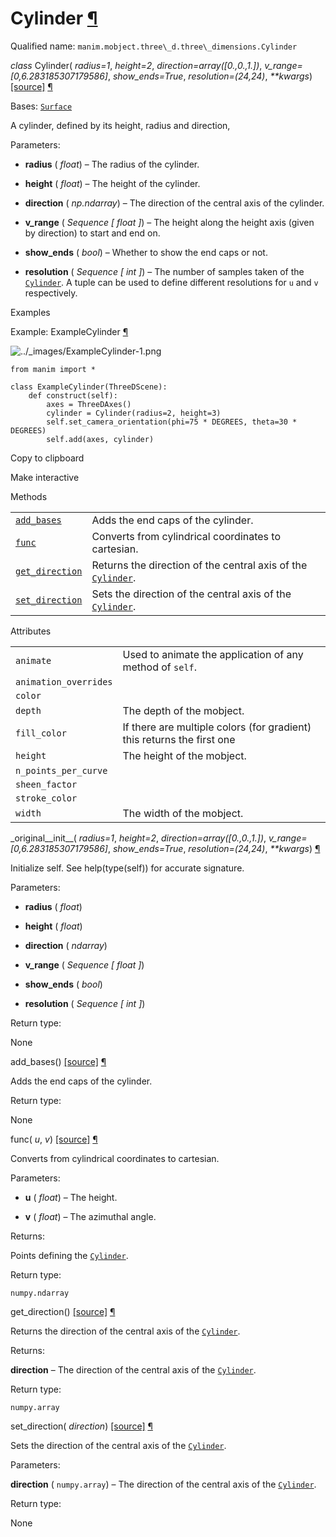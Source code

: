 # Cylinder [¶](https://docs.manim.community/en/stable/reference/manim.mobject.three_d.three_dimensions.Cylinder.html\#cylinder "Link to this heading")

Qualified name: `manim.mobject.three\_d.three\_dimensions.Cylinder`

_class_ Cylinder( _radius=1_, _height=2_, _direction=array(\[0.,0.,1.\])_, _v\_range=\[0,6.283185307179586\]_, _show\_ends=True_, _resolution=(24,24)_, _\*\*kwargs_) [\[source\]](https://docs.manim.community/en/stable/_modules/manim/mobject/three_d/three_dimensions.html#Cylinder) [¶](https://docs.manim.community/en/stable/reference/manim.mobject.three_d.three_dimensions.Cylinder.html#manim.mobject.three_d.three_dimensions.Cylinder "Link to this definition")

Bases: [`Surface`](https://docs.manim.community/en/stable/reference/manim.mobject.three_d.three_dimensions.Surface.html#manim.mobject.three_d.three_dimensions.Surface "manim.mobject.three_d.three_dimensions.Surface")

A cylinder, defined by its height, radius and direction,

Parameters:

- **radius** ( _float_) – The radius of the cylinder.

- **height** ( _float_) – The height of the cylinder.

- **direction** ( _np.ndarray_) – The direction of the central axis of the cylinder.

- **v\_range** ( _Sequence_ _\[_ _float_ _\]_) – The height along the height axis (given by direction) to start and end on.

- **show\_ends** ( _bool_) – Whether to show the end caps or not.

- **resolution** ( _Sequence_ _\[_ _int_ _\]_) – The number of samples taken of the [`Cylinder`](https://docs.manim.community/en/stable/reference/manim.mobject.three_d.three_dimensions.Cylinder.html#manim.mobject.three_d.three_dimensions.Cylinder "manim.mobject.three_d.three_dimensions.Cylinder"). A tuple can be used
to define different resolutions for `u` and `v` respectively.


Examples

Example: ExampleCylinder [¶](https://docs.manim.community/en/stable/reference/manim.mobject.three_d.three_dimensions.Cylinder.html#examplecylinder)

![../_images/ExampleCylinder-1.png](https://docs.manim.community/en/stable/_images/ExampleCylinder-1.png)

```
from manim import *

class ExampleCylinder(ThreeDScene):
    def construct(self):
        axes = ThreeDAxes()
        cylinder = Cylinder(radius=2, height=3)
        self.set_camera_orientation(phi=75 * DEGREES, theta=30 * DEGREES)
        self.add(axes, cylinder)

```

Copy to clipboard

Make interactive

Methods

|     |     |
| --- | --- |
| [`add_bases`](https://docs.manim.community/en/stable/reference/manim.mobject.three_d.three_dimensions.Cylinder.html#manim.mobject.three_d.three_dimensions.Cylinder.add_bases "manim.mobject.three_d.three_dimensions.Cylinder.add_bases") | Adds the end caps of the cylinder. |
| [`func`](https://docs.manim.community/en/stable/reference/manim.mobject.three_d.three_dimensions.Cylinder.html#manim.mobject.three_d.three_dimensions.Cylinder.func "manim.mobject.three_d.three_dimensions.Cylinder.func") | Converts from cylindrical coordinates to cartesian. |
| [`get_direction`](https://docs.manim.community/en/stable/reference/manim.mobject.three_d.three_dimensions.Cylinder.html#manim.mobject.three_d.three_dimensions.Cylinder.get_direction "manim.mobject.three_d.three_dimensions.Cylinder.get_direction") | Returns the direction of the central axis of the [`Cylinder`](https://docs.manim.community/en/stable/reference/manim.mobject.three_d.three_dimensions.Cylinder.html#manim.mobject.three_d.three_dimensions.Cylinder "manim.mobject.three_d.three_dimensions.Cylinder"). |
| [`set_direction`](https://docs.manim.community/en/stable/reference/manim.mobject.three_d.three_dimensions.Cylinder.html#manim.mobject.three_d.three_dimensions.Cylinder.set_direction "manim.mobject.three_d.three_dimensions.Cylinder.set_direction") | Sets the direction of the central axis of the [`Cylinder`](https://docs.manim.community/en/stable/reference/manim.mobject.three_d.three_dimensions.Cylinder.html#manim.mobject.three_d.three_dimensions.Cylinder "manim.mobject.three_d.three_dimensions.Cylinder"). |

Attributes

|     |     |
| --- | --- |
| `animate` | Used to animate the application of any method of `self`. |
| `animation_overrides` |  |
| `color` |  |
| `depth` | The depth of the mobject. |
| `fill_color` | If there are multiple colors (for gradient) this returns the first one |
| `height` | The height of the mobject. |
| `n_points_per_curve` |  |
| `sheen_factor` |  |
| `stroke_color` |  |
| `width` | The width of the mobject. |

\_original\_\_init\_\_( _radius=1_, _height=2_, _direction=array(\[0.,0.,1.\])_, _v\_range=\[0,6.283185307179586\]_, _show\_ends=True_, _resolution=(24,24)_, _\*\*kwargs_) [¶](https://docs.manim.community/en/stable/reference/manim.mobject.three_d.three_dimensions.Cylinder.html#manim.mobject.three_d.three_dimensions.Cylinder._original__init__ "Link to this definition")

Initialize self. See help(type(self)) for accurate signature.

Parameters:

- **radius** ( _float_)

- **height** ( _float_)

- **direction** ( _ndarray_)

- **v\_range** ( _Sequence_ _\[_ _float_ _\]_)

- **show\_ends** ( _bool_)

- **resolution** ( _Sequence_ _\[_ _int_ _\]_)


Return type:

None

add\_bases() [\[source\]](https://docs.manim.community/en/stable/_modules/manim/mobject/three_d/three_dimensions.html#Cylinder.add_bases) [¶](https://docs.manim.community/en/stable/reference/manim.mobject.three_d.three_dimensions.Cylinder.html#manim.mobject.three_d.three_dimensions.Cylinder.add_bases "Link to this definition")

Adds the end caps of the cylinder.

Return type:

None

func( _u_, _v_) [\[source\]](https://docs.manim.community/en/stable/_modules/manim/mobject/three_d/three_dimensions.html#Cylinder.func) [¶](https://docs.manim.community/en/stable/reference/manim.mobject.three_d.three_dimensions.Cylinder.html#manim.mobject.three_d.three_dimensions.Cylinder.func "Link to this definition")

Converts from cylindrical coordinates to cartesian.

Parameters:

- **u** ( _float_) – The height.

- **v** ( _float_) – The azimuthal angle.


Returns:

Points defining the [`Cylinder`](https://docs.manim.community/en/stable/reference/manim.mobject.three_d.three_dimensions.Cylinder.html#manim.mobject.three_d.three_dimensions.Cylinder "manim.mobject.three_d.three_dimensions.Cylinder").

Return type:

`numpy.ndarray`

get\_direction() [\[source\]](https://docs.manim.community/en/stable/_modules/manim/mobject/three_d/three_dimensions.html#Cylinder.get_direction) [¶](https://docs.manim.community/en/stable/reference/manim.mobject.three_d.three_dimensions.Cylinder.html#manim.mobject.three_d.three_dimensions.Cylinder.get_direction "Link to this definition")

Returns the direction of the central axis of the [`Cylinder`](https://docs.manim.community/en/stable/reference/manim.mobject.three_d.three_dimensions.Cylinder.html#manim.mobject.three_d.three_dimensions.Cylinder "manim.mobject.three_d.three_dimensions.Cylinder").

Returns:

**direction** – The direction of the central axis of the [`Cylinder`](https://docs.manim.community/en/stable/reference/manim.mobject.three_d.three_dimensions.Cylinder.html#manim.mobject.three_d.three_dimensions.Cylinder "manim.mobject.three_d.three_dimensions.Cylinder").

Return type:

`numpy.array`

set\_direction( _direction_) [\[source\]](https://docs.manim.community/en/stable/_modules/manim/mobject/three_d/three_dimensions.html#Cylinder.set_direction) [¶](https://docs.manim.community/en/stable/reference/manim.mobject.three_d.three_dimensions.Cylinder.html#manim.mobject.three_d.three_dimensions.Cylinder.set_direction "Link to this definition")

Sets the direction of the central axis of the [`Cylinder`](https://docs.manim.community/en/stable/reference/manim.mobject.three_d.three_dimensions.Cylinder.html#manim.mobject.three_d.three_dimensions.Cylinder "manim.mobject.three_d.three_dimensions.Cylinder").

Parameters:

**direction** ( `numpy.array`) – The direction of the central axis of the [`Cylinder`](https://docs.manim.community/en/stable/reference/manim.mobject.three_d.three_dimensions.Cylinder.html#manim.mobject.three_d.three_dimensions.Cylinder "manim.mobject.three_d.three_dimensions.Cylinder").

Return type:

None